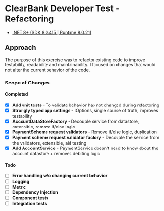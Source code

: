 # ClearBank Developer Test - Refactoring

- [.NET 8+ (SDK 8.0.415 | Runtime 8.0.21)](https://dotnet.microsoft.com/en-us/download)

## Approach
The purpose of this exercise was to refactor existing code to improve testability, readability and maintainability. I focused on changes that would not alter the current behavior of the code.



### Scope of Changes
#### Completed
- [X] **Add unit tests** - To validate behavior has not changed during refactoring
- [X] **Strongly typed app settings** - IOptions, single source of truth, improves testability
- [X] **AccountDataStoreFactory** - Decouple service from datastore, extensible, remove if/else logic
- [X] **PaymentScheme request validators** - Remove if/else logic, duplication
- [X] **Payment scheme request validator factory** - Decouple the service from the validators, extensible, aid testing
- [X] **Add AccountService** - PaymentService doesn't need to know about the account datastore + removes debiting logic

#### Todo
- [ ] **Error handling w/o changing current behavior**
- [ ] **Logging**
- [ ] **Metric**
- [ ] **Dependency Injection**
- [ ] **Component tests**
- [ ] **Integration tests**